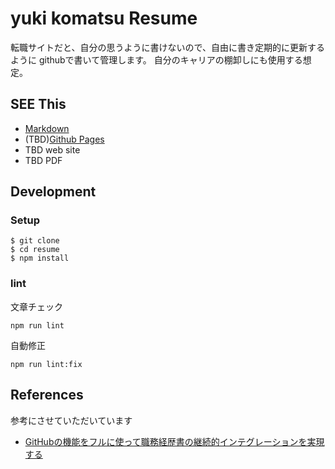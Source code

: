 # yuki komatsu Resume

転職サイトだと、自分の思うように書けないので、自由に書き定期的に更新するように
githubで書いて管理します。
自分のキャリアの棚卸しにも使用する想定。

## SEE This
- [Markdown](docs/README.md)
- (TBD)[Github Pages](https://yuki-komatsu.github.io/resume/)
- TBD web site
- TBD PDF

## Development


### Setup

```shell
$ git clone
$ cd resume
$ npm install
```

### lint

文章チェック

```shell
npm run lint
```

自動修正

```shell
npm run lint:fix
```


## References
参考にさせていただいています
- [GitHubの機能をフルに使って職務経歴書の継続的インテグレーションを実現する](https://zenn.dev/ryo_kawamata/articles/resume-on-github)

